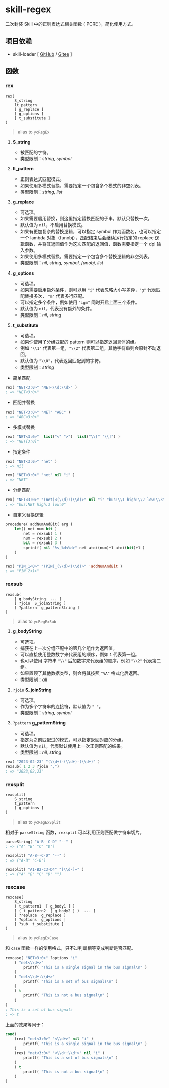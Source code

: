# skill-regex

二次封装 Skill 中的正则表达式相关函数 ( PCRE )，简化使用方式。

## 项目依赖

+ skill-loader [ [GitHub](https://github.com/yeungchie/skill-loader "https://github.com/yeungchie/skill-loader") / [Gitee](https://gitee.com/yeungchie/skill-loader "https://gitee.com/yeungchie/skill-loader") ]

## 函数

### rex

```text
rex(
    S_string
    lt_pattern
    [ g_replace ]
    [ g_options ]
    [ t_substitute ]
)
```

> alias to `ycRegEx`

1. **S_string**
    + 被匹配的字符。
    + 类型限制：*string, symbol*

2. **lt_pattern**
    + 正则表达式匹配模式。
    + 如果使用多模式替换，需要指定一个包含多个模式的非空列表。
    + 类型限制：*string, list*

3. **g_replace**
    + 可选项。
    + 如果需要启用替换，则这里指定替换匹配的子串，默认只替换一次。
    + 默认值为 `nil`，不启用替换模式。
    + 如果有更加复杂的替换逻辑，可以指定 symbol 作为函数名，也可以指定一个 lambda 对象（funobj），匹配结束后会继续运行指定的 replace 逻辑函数，并将其返回值作为这次匹配的返回值，函数需要指定一个 dpl 输入参数。
    + 如果使用多模式替换，需要指定一个包含多个替换逻辑的非空列表。
    + 类型限制：*nil, string, symbol, funobj, list*

4. **g_options**
    + 可选项。
    + 如果需要启用额外条件，则可以用 `"i"` 代表忽略大小写差异，`"g"` 代表匹配替换多次， `"m"` 代表多行匹配。
    + 可以指定多个条件，例如使用 `"igm"` 同时开启上面三个条件。
    + 默认值为 `nil`，代表没有额外的条件。
    + 类型限制：*nil, string*

5. **t_substitute**
    + 可选项。
    + 如果你使用了分组匹配的 pattern 则可以指定返回具体的组。
    + 例如 `"\\1"` 代表第一组，`"\\2"` 代表第二组，其他字符串则会原封不动返回。
    + 默认值为 `"\\0"`，代表返回匹配到的字符。
    + 类型限制：*string*

+ 简单匹配

```lisp
rex( "NET<3:0>" "NET<\\d:\\d>" )
; => "NET<3:0>"
```

+ 匹配并替换

```lisp
rex( "NET<3:0>" "NET" "ABC" )
; => "ABC<3:0>"
```

+ 多模式替换

```lisp
rex( "NET<3:0>"  list("<" ">")  list("\\[" "\\]") )
; => "NET[3:0]"
```

+ 指定条件

```lisp
rex( "NET<3:0>" "net" )
; => nil

rex( "NET<3:0>" "net" nil "i" )
; => "NET"
```

+ 分组匹配

```lisp
rex( "NET<3:0>" "(net)<(\\d):(\\d)>" nil "i" "bus:\\1 high:\\2 low:\\3")
; => "bus:NET high:3 low:0"
```

+ 自定义替换逻辑

```lisp
procedure( addNumAndBit( arg )
    let(( net num bit )
        net = rexsub( 1 )
        num = rexsub( 2 )
        bit = rexsub( 3 )
        sprintf( nil "%s_%d<%d>" net atoi(num)+1 atoi(bit)+1 )
    )
)

rex( "PIN_1<0>" "(PIN)_(\\d)<(\\d)>" 'addNumAndBit )
; => "PIN_2<1>"
```

### rexsub

```text
rexsub(
    [ g_bodyString  ... ]
    [ ?join  S_joinString ]
    [ ?pattern  g_patternString ]
)
```

> alias to `ycRegExSub`

1. **g_bodyString**
    + 可选项。
    + 捕获在上一次分组匹配中的第几个组作为返回值。
    + 可以直接使用整数数字来代表组的顺序，例如 `1` 代表第一组。
    + 也可以使用 字符串 `"\\"` 后加数字来代表组的顺序，例如 `"\\2"` 代表第二组。
    + 如果置顶了其他数据类型，则会将其按照 `"%A"` 格式化后返回。
    + 类型限制：*all*

2. `?join` **S_joinString**
    + 可选项。
    + 作为多个字符串的连接符，默认值为 `" "`。
    + 类型限制：*string, symbol*

3. `?pattern` **g_patternString**
    + 可选项。
    + 指定为之前匹配过的模式，可以指定返回对应的分组。
    + 默认值为 `nil`，代表默认使用上一次正则匹配的结果。
    + 类型限制：*nil, string*

```lisp
rex( "2023-02-23" "(\\d+)-(\\d+)-(\\d+)" )
rexsub( 1 2 3 ?join ",")
; => "2023,02,23"
```

### rexsplit

```text
rexsplit(
    S_string
    t_pattern
    [ g_options ]
)
```

> alias to `ycRegExSplit`

相对于 `parseString` 函数，`rexsplit` 可以利用正则匹配做字符串切片。

```lisp
parseString( "A-B--C-D" "--" )
; => ("A" "B" "C" "D")

rexsplit( "A-B--C-D" "--" )
; => ("A-B" "C-D")

rexsplit( "A1-B2-C3-D4" "[\\d-]+" )
; => ("A" "B" "C" "D" "")
```

### rexcase

```text
rexcase(
    S_string
    ( t_pattern1  [ g_body1 ] )
    [ ( t_pattern2  [ g_body2 ] )  ... ]
    [ ?replace  g_replace ]
    [ ?options  g_options ]
    [ ?sub  t_substitute ]
)
```

> alias to `ycRegExCase`

和 `case` 函数一样的使用格式，只不过判断相等变成判断是否匹配。

```lisp
rexcase( "NET<3:0>" ?options "i"
    ( "net<\\d+>"
        printf( "This is a single signal in the bus signal\n" )
    )
    ( "net<\\d+:\\d+>"
        printf( "This is a set of bus signals\n" )
    )
    ( t
        printf( "This is not a bus signal\n" )
    )
)
; This is a set of bus signals
; => t
```

上面的效果等同于：

```lisp
cond(
    (rex( "net<3:0>" "<\\d+>" nil "i" )
        printf( "This is a single signal in the bus signal\n" )
    )
    (rex( "net<3:0>" "<\\d+:\\d+>" nil "i" )
        printf( "This is a set of bus signals\n" )
    )
    ( t
        printf( "This is not a bus signal\n" )
    )
)
```
